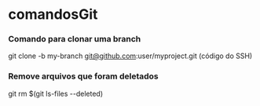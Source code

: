 # comandosGit

### Comando para clonar uma branch
git clone -b my-branch git@github.com:user/myproject.git (código do SSH)

### Remove arquivos que foram deletados
git rm $(git ls-files --deleted)
